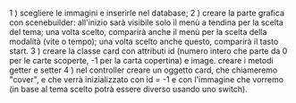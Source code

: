 1 ) scegliere le immagini e inserirle nel database;
2 ) creare la parte grafica con scenebuilder:
        all'inizio sarà visibile solo il menù a tendina per la scelta del tema; una volta scelto, comparirà anche il menù per la scelta della modalità (vite o tempo); una volta scelto anche questo, comparirà il tasto start.
3 ) creare la classe card con attributi id (numero intero che parte da 0 per le carte scoperte, -1 per la carta copertina) e image.
    creare i metodi getter e setter
4 ) nel controller creare un oggetto card, che chiameremo "cover", e che verrà inizializzato con id = -1 e con l'immagine che vorremo (in base al tema scelto potrà essere diverso usando uno switch).



